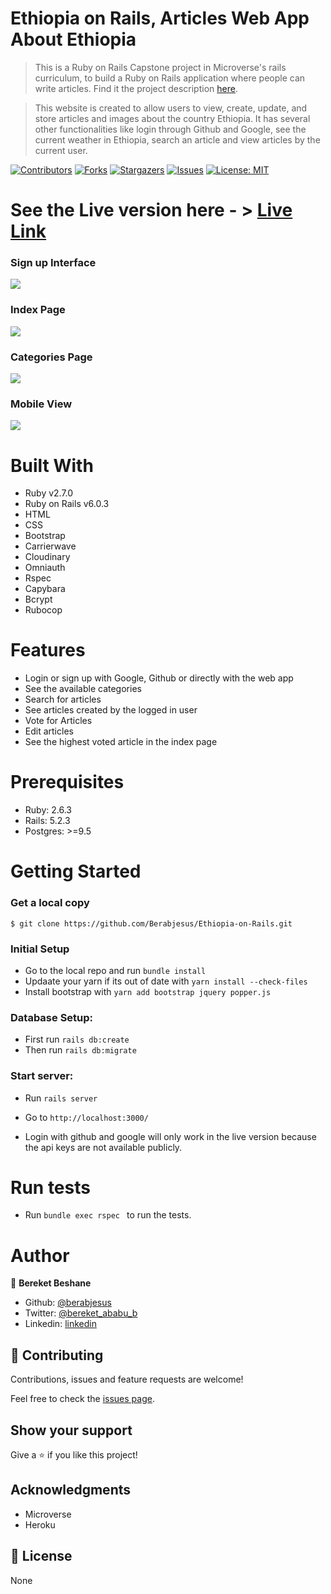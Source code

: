 # Ethiopia on Rails, Articles Web App About Ethiopia

> This is a Ruby on Rails Capstone project in Microverse's rails curriculum, to build a Ruby on Rails application where people can write articles. Find it the project description [here](https://www.notion.so/Lifestyle-articles-b82a5f10122b4cec924cd5d4a6cf7561#55d51338627b42bd95d86e2d1e58f105).

> This website is created to allow users to view, create, update, and store articles and images about the country Ethiopia. It has several other functionalities like login through Github and Google, see the current weather in Ethiopia, search an article and view articles by the current user.

[![Contributors][contributors-shield]][contributors-url]
[![Forks][forks-shield]][forks-url]
[![Stargazers][stars-shield]][stars-url]
[![Issues][issues-shield]][issues-url]
[![License: MIT][license-shield]][license-url]

# See the Live version here - > [Live Link](https://polar-lake-14735.herokuapp.com)

### Sign up Interface
<img src="./docs/ss4.png" width="auto" height="auto" />

### Index Page
<img src="./docs/ss0.png" width="auto" height="auto" />

### Categories Page
<img src="./docs/ss1.png" width="auto" height="auto" />

### Mobile View
<img src="./docs/ss3.png" width="auto" height="auto" />

# Built With

- Ruby v2.7.0
- Ruby on Rails v6.0.3
- HTML
- CSS
- Bootstrap
- Carrierwave
- Cloudinary
- Omniauth
- Rspec
- Capybara
- Bcrypt
- Rubocop

# Features
- Login or sign up with Google, Github or directly with the web app
- See the available categories
- Search for articles
- See articles created by the logged in user
- Vote for Articles
- Edit articles
- See the highest voted article in the index page

# Prerequisites

- Ruby: 2.6.3
- Rails: 5.2.3
- Postgres: >=9.5

# Getting Started

### Get a local copy

`$ git clone https://github.com/Berabjesus/Ethiopia-on-Rails.git`

### Initial Setup

- Go to the local repo and run `bundle install`
- Updaate your yarn if its out of date with `yarn install --check-files`
- Install bootstrap with ```yarn add bootstrap jquery popper.js```

### Database Setup:
- First run `rails db:create`
- Then run `rails db:migrate`

### Start server:
- Run `rails server`

- Go to `http://localhost:3000/`

-  Login with github and google will only work in the live version because the api keys are not available publicly.


# Run tests
- Run  ```bundle exec rspec ``` to run the tests.


# Author

👤 **Bereket Beshane**

- Github: [@berabjesus](https://github.com/Berabjesus)
- Twitter: [@bereket_ababu_b](https://twitter.com/bereket_ababu_b)
- Linkedin: [linkedin](https://www.linkedin.com/in/bereket-beshane-a1b75a1a9/)


## 🤝 Contributing

Contributions, issues and feature requests are welcome!

Feel free to check the [issues page](https://github.com/Berabjesus/ror-social-scaffold/issues).

## Show your support

Give a ⭐️ if you like this project!

## Acknowledgments

- Microverse
- Heroku

## 📝 License

None


[contributors-shield]: https://img.shields.io/github/contributors/Berabjesus/Ethiopia-on-Rails
[contributors-url]: https://github.com/Berabjesus/Ethiopia-on-Rails/contributors
[forks-shield]: https://img.shields.io/github/forks/Berabjesus/Ethiopia-on-Rails
[forks-url]:https://github.com/Berabjesus/Ethiopia-on-Rails/network/members
[stars-shield]: https://img.shields.io/github/stars/Berabjesus/Ethiopia-on-Rails
[stars-url]: https://github.com/Berabjesus/Ethiopia-on-Rails/stargazers
[issues-shield]: https://img.shields.io/github/issues/Berabjesus/Ethiopia-on-Rails
[issues-url]: https://github.com/Berabjesus/Ethiopia-on-Rails/issues
[license-shield]: https://img.shields.io/badge/License-MIT-yellow.svg
[license-url]: https://github.com/Berabjesus/Ethiopia-on-Rails/development/LICENSE
